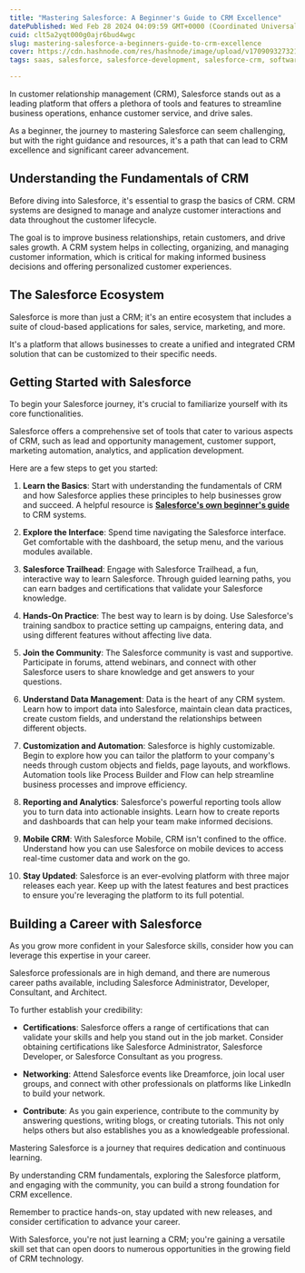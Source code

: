 ```yaml
---
title: "Mastering Salesforce: A Beginner's Guide to CRM Excellence"
datePublished: Wed Feb 28 2024 04:09:59 GMT+0000 (Coordinated Universal Time)
cuid: clt5a2yqt000g0ajr6bud4wgc
slug: mastering-salesforce-a-beginners-guide-to-crm-excellence
cover: https://cdn.hashnode.com/res/hashnode/image/upload/v1709093273211/f8de614a-ffa7-4f1c-896f-615f762b35e9.png
tags: saas, salesforce, salesforce-development, salesforce-crm, software-as-a-service

---
```


In customer relationship management (CRM), Salesforce stands out as a leading platform that offers a plethora of tools and features to streamline business operations, enhance customer service, and drive sales.

As a beginner, the journey to mastering Salesforce can seem challenging, but with the right guidance and resources, it's a path that can lead to CRM excellence and significant career advancement.

## Understanding the Fundamentals of CRM

Before diving into Salesforce, it's essential to grasp the basics of CRM. CRM systems are designed to manage and analyze customer interactions and data throughout the customer lifecycle.

The goal is to improve business relationships, retain customers, and drive sales growth. A CRM system helps in collecting, organizing, and managing customer information, which is critical for making informed business decisions and offering personalized customer experiences.

## **The Salesforce Ecosystem**

Salesforce is more than just a CRM; it's an entire ecosystem that includes a suite of cloud-based applications for sales, service, marketing, and more.

It's a platform that allows businesses to create a unified and integrated CRM solution that can be customized to their specific needs.

## **Getting Started with Salesforce**

To begin your Salesforce journey, it's crucial to familiarize yourself with its core functionalities.

Salesforce offers a comprehensive set of tools that cater to various aspects of CRM, such as lead and opportunity management, customer support, marketing automation, analytics, and application development.

Here are a few steps to get you started:

1. **Learn the Basics**: Start with understanding the fundamentals of CRM and how Salesforce applies these principles to help businesses grow and succeed. A helpful resource is [**Salesforce's own beginner's guide**](https://www.salesforce.com/eu/learning-centre/crm/crm-systems/) to CRM systems.
    
2. **Explore the Interface**: Spend time navigating the Salesforce interface. Get comfortable with the dashboard, the setup menu, and the various modules available.
    
3. **Salesforce Trailhead**: Engage with Salesforce Trailhead, a fun, interactive way to learn Salesforce. Through guided learning paths, you can earn badges and certifications that validate your Salesforce knowledge.
    
4. **Hands-On Practice**: The best way to learn is by doing. Use Salesforce's training sandbox to practice setting up campaigns, entering data, and using different features without affecting live data.
    
5. **Join the Community**: The Salesforce community is vast and supportive. Participate in forums, attend webinars, and connect with other Salesforce users to share knowledge and get answers to your questions.
    
6. **Understand Data Management**: Data is the heart of any CRM system. Learn how to import data into Salesforce, maintain clean data practices, create custom fields, and understand the relationships between different objects.
    
7. **Customization and Automation**: Salesforce is highly customizable. Begin to explore how you can tailor the platform to your company's needs through custom objects and fields, page layouts, and workflows. Automation tools like Process Builder and Flow can help streamline business processes and improve efficiency.
    
8. **Reporting and Analytics**: Salesforce's powerful reporting tools allow you to turn data into actionable insights. Learn how to create reports and dashboards that can help your team make informed decisions.
    
9. **Mobile CRM**: With Salesforce Mobile, CRM isn't confined to the office. Understand how you can use Salesforce on mobile devices to access real-time customer data and work on the go.
    
10. **Stay Updated**: Salesforce is an ever-evolving platform with three major releases each year. Keep up with the latest features and best practices to ensure you're leveraging the platform to its full potential.
    

## **Building a Career with Salesforce**

As you grow more confident in your Salesforce skills, consider how you can leverage this expertise in your career.

Salesforce professionals are in high demand, and there are numerous career paths available, including Salesforce Administrator, Developer, Consultant, and Architect.

To further establish your credibility:

* **Certifications**: Salesforce offers a range of certifications that can validate your skills and help you stand out in the job market. Consider obtaining certifications like Salesforce Administrator, Salesforce Developer, or Salesforce Consultant as you progress.
    
* **Networking**: Attend Salesforce events like Dreamforce, join local user groups, and connect with other professionals on platforms like LinkedIn to build your network.
    
* **Contribute**: As you gain experience, contribute to the community by answering questions, writing blogs, or creating tutorials. This not only helps others but also establishes you as a knowledgeable professional.
    

Mastering Salesforce is a journey that requires dedication and continuous learning.

By understanding CRM fundamentals, exploring the Salesforce platform, and engaging with the community, you can build a strong foundation for CRM excellence.

Remember to practice hands-on, stay updated with new releases, and consider certification to advance your career.

With Salesforce, you're not just learning a CRM; you're gaining a versatile skill set that can open doors to numerous opportunities in the growing field of CRM technology.